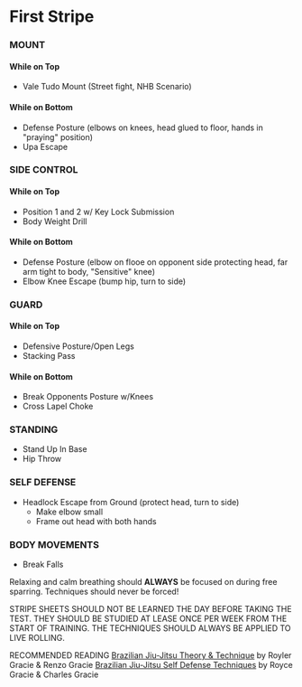 # First Stripe
### MOUNT
#### While on Top
 - Vale Tudo Mount (Street fight, NHB Scenario)
#### While on Bottom
 - Defense Posture (elbows on knees, head glued to floor, hands in "praying" position)
 - Upa Escape

### SIDE CONTROL 
#### While on Top
 - Position 1 and 2 w/ Key Lock Submission
 - Body Weight Drill 
#### While on Bottom
 - Defense Posture (elbow on flooe on opponent side protecting head, far arm tight to body, "Sensitive" knee)
 - Elbow Knee Escape (bump hip, turn to side)

### GUARD
#### While on Top
 - Defensive Posture/Open Legs
 - Stacking Pass
#### While on Bottom
 - Break Opponents Posture w/Knees
 - Cross Lapel Choke

### STANDING
 - Stand Up In Base
 - Hip Throw

### SELF DEFENSE
 - Headlock Escape from Ground (protect head, turn to side)
     + Make elbow small
     + Frame out head with both hands

### BODY MOVEMENTS
 - Break Falls
 
Relaxing and calm breathing should __ALWAYS__ be focused on during free sparring.  Techniques should never be forced!

STRIPE SHEETS SHOULD NOT BE LEARNED THE DAY BEFORE TAKING THE TEST. THEY SHOULD BE STUDIED AT LEASE ONCE PER WEEK FROM THE START OF TRAINING. 
THE TECHNIQUES SHOULD ALWAYS BE APPLIED TO LIVE ROLLING.

RECOMMENDED READING
[Brazilian Jiu-Jitsu Theory & Technique](http://amzn.to/23JpceX) by Royler Gracie & Renzo Gracie
[Brazilian Jiu-Jitsu Self Defense Techniques](http://amzn.to/1ULsgRF) by Royce Gracie & Charles Gracie